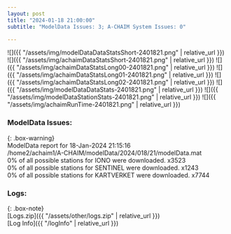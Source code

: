 ```yaml
---
layout: post
title: "2024-01-18 21:00:00"
subtitle: "ModelData Issues: 3; A-CHAIM System Issues: 0"

---
```


![]({{ "/assets/img/modelDataDataStatsShort-2401821.png" | relative_url }})
![]({{ "/assets/img/achaimDataStatsShort-2401821.png" | relative_url }})
![]({{ "/assets/img/achaimDataStatsLong00-2401821.png" | relative_url }})
![]({{ "/assets/img/achaimDataStatsLong01-2401821.png" | relative_url }})
![]({{ "/assets/img/achaimDataStatsLong02-2401821.png" | relative_url }})
![]({{ "/assets/img/modelDataDataStats-2401821.png" | relative_url }})
![]({{ "/assets/img/modelDataStationStats-2401821.png" | relative_url }})
![]({{ "/assets/img/achaimRunTime-2401821.png" | relative_url }})


### ModelData Issues:  
  
{: .box-warning}  
 ModelData report for 18-Jan-2024 21:15:16   
 /home2/achaim1/A-CHAIM/modelData/2024/018/21/modelData.mat   
 0% of all possible stations for IONO were downloaded. x3523   
 0% of all possible stations for SENTINEL were downloaded. x1243   
 0% of all possible stations for KARTVERKET were downloaded. x7744   
  


### Logs:  
  
{: .box-note}  
[Logs.zip]({{ "/assets/other/logs.zip" | relative_url }})  
[Log Info]({{ "/logInfo" | relative_url }})  
